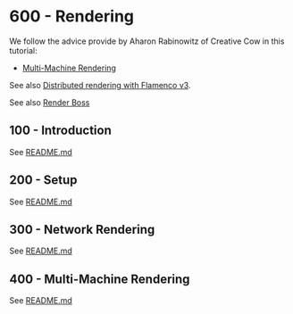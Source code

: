 # 600 - Rendering

We follow the advice provide by Aharon Rabinowitz of Creative Cow in this tutorial:

- [Multi-Machine Rendering](https://www.youtube.com/watch?v=r9uOeiaZOQo)

See also [Distributed rendering with Flamenco v3](https://www.youtube.com/watch?v=shIDWVSTGe4).

See also [Render Boss](https://www.kineticportal.com/renderboss/)

## 100 - Introduction

See [README.md](./100/README.md)

## 200 - Setup

See [README.md](./200/README.md)

## 300 - Network Rendering

See [README.md](./300/README.md)

## 400 - Multi-Machine Rendering

See [README.md](./400/README.md)